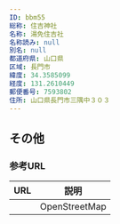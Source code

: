 ```yaml
---
ID: bbm55
総称: 住吉神社
名称: 湯免住吉社
名称読み: null
別名: null
都道府県: 山口県
区域: 長門市
緯度: 34.3585099
経度: 131.2610449
郵便番号: 7593802
住所: 山口県長門市三隅中３０３
---
```


## その他

### 参考URL

| URL | 説明          |
| --- | ------------- |
|     | OpenStreetMap |
